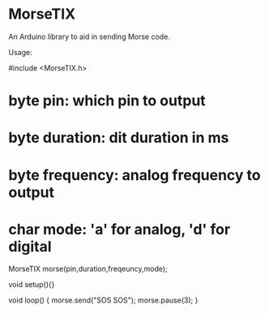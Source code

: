 MorseTIX
========

An Arduino library to aid in sending Morse code.

Usage:


  #include <MorseTIX.h>
  # byte pin: which pin to output
  # byte duration: dit duration in ms
  # byte frequency: analog frequency to output
  # char mode: 'a' for analog, 'd' for digital

  MorseTIX morse(pin,duration,freqeuncy,mode);

  void setup(){}

  void loop() {
    morse.send("SOS SOS");
    morse.pause(3);
  }
